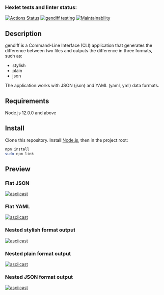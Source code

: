 ### Hexlet tests and linter status:
[![Actions Status](https://github.com/ajsen/frontend-project-46/workflows/hexlet-check/badge.svg)](https://github.com/ajsen/frontend-project-46/actions)
[![gendiff testing](https://github.com/ajsen/frontend-project-46/actions/workflows/tests.yml/badge.svg)](https://github.com/ajsen/frontend-project-46/actions/workflows/tests.yml)
[![Maintainability](https://api.codeclimate.com/v1/badges/573fa9a508b53032dfc9/maintainability)](https://codeclimate.com/github/ajsen/frontend-project-46/maintainability)

## Description

gendiff is a Command-Line Interface (CLI) application that generates the difference between two files and outputs the difference in three formats, such as:

* stylish
* plain
* json

The application works with JSON (json) and YAML (yaml, yml) data formats.

## Requirements

Node.js 12.0.0 and above

## Install

Clone this repository. Install [Node.js](https://nodejs.org/en), then in the project root:

```bash
npm install
sudo npm link
```

## Preview

### Flat JSON

[![asciicast](https://asciinema.org/a/607587.svg)](https://asciinema.org/a/607587)

### Flat YAML

[![asciicast](https://asciinema.org/a/612256.svg)](https://asciinema.org/a/612256)

### Nested stylish format output

[![asciicast](https://asciinema.org/a/612257.svg)](https://asciinema.org/a/612257)

### Nested plain format output

[![asciicast](https://asciinema.org/a/612258.svg)](https://asciinema.org/a/612258)

### Nested JSON format output

[![asciicast](https://asciinema.org/a/612259.svg)](https://asciinema.org/a/612259)
